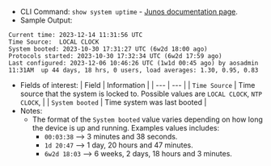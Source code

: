 - CLI Command: `show system uptime` - [Junos documentation page](https://www.juniper.net/documentation/us/en/software/junos/junos-overview/topics/ref/command/show-system-uptime.html#:~:text=The%20show%20system%20uptime%20command%20by%20itself%20shows%20system%2Dwide,%7C%20re1%20%7C%20fpc0%20%7C%20all%20). 
- Sample Output:
```
Current time: 2023-12-14 11:31:56 UTC
Time Source:  LOCAL CLOCK 
System booted: 2023-10-30 17:31:27 UTC (6w2d 18:00 ago)
Protocols started: 2023-10-30 17:32:34 UTC (6w2d 17:59 ago)
Last configured: 2023-12-06 10:46:26 UTC (1w1d 00:45 ago) by aosadmin
11:31AM  up 44 days, 18 hrs, 0 users, load averages: 1.30, 0.95, 0.83
```
- Fields of interest:
| Field | Information |
| --- | --- |
| `Time Source` | Time source that the system is locked to. Possible values are `LOCAL CLOCK`, `NTP CLOCK`, |
| `System booted` | Time system was last booted |
- Notes:
  - The format of the `System booted` value varies depending on how long the device is up and running. Examples values includes:
    - `00:03:38` --> 3 minutes and 38 seconds.
    - `1d 20:47` --> 1 day, 20 hours and 47 minutes.
    - `6w2d 18:03` --> 6 weeks, 2 days, 18 hours and 3 minutes.
